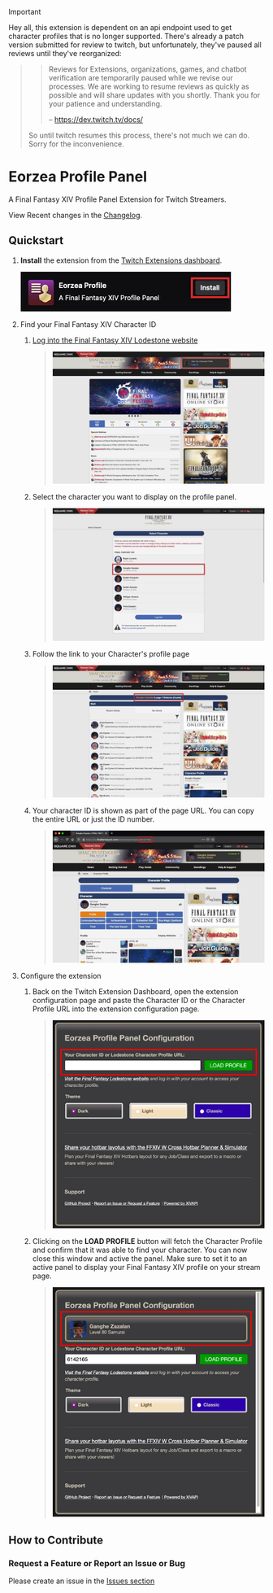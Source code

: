 > [!IMPORTANT]
Hey all, this extension is dependent on an api endpoint used to get character profiles that is no longer supported. There's already a patch version submitted for review to twitch, but unfortunately, they've paused all reviews until they've reorganized:
> 
> > Reviews for Extensions, organizations, games, and chatbot verification are temporarily paused while we revise our processes. We are working to resume reviews as quickly as possible and will share updates with you shortly. Thank you for your patience and understanding. 
> >
> > – https://dev.twitch.tv/docs/
>
> So until twitch resumes this process, there's not much we can do. Sorry for the inconvenience.

# Eorzea Profile Panel

A Final Fantasy XIV Profile Panel Extension for Twitch Streamers.

View Recent changes in the [Changelog](/CHANGELOG.md).

## Quickstart

1. **Install** the extension from the [Twitch Extensions dashboard](https://dashboard.twitch.tv/extensions/bsdr8tkgubqusuao9ixx6wjyhxy8je-1.0.0).

   ![00](./public/images/onboarding-00.jpg)

2. Find your Final Fantasy XIV Character ID

   1. [Log into the Final Fantasy XIV Lodestone website](https://na.finalfantasyxiv.com/lodestone/)

      > ![01](./public/images/onboarding-01.jpg)

   2. Select the character you want to display on the profile panel.

      > ![01](./public/images/onboarding-03.jpg)

   3. Follow the link to your Character's profile page

      > ![01](./public/images/onboarding-04.jpg)

   4. Your character ID is shown as part of the page URL. You can copy the entire URL or just the ID number.

      > ![01](./public/images/onboarding-06.jpg)

3. Configure the extension

   1. Back on the Twitch Extension Dashboard, open the extension configuration page and paste the Character ID or the Character Profile URL into the extension configuration page.

      > ![01](./public/images/onboarding-07.jpg)

   2. Clicking on the **LOAD PROFILE** button will fetch the Character Profile and confirm that it was able to find your character. You can now close this window and active the panel. Make sure to set it to an active panel to display your Final Fantasy XIV profile on your stream page.

      > ![01](./public/images/onboarding-08.jpg)

## How to Contribute

### Request a Feature or Report an Issue or Bug

Please create an issue in the [Issues section](https://github.com/bdejesus/twitch-xiv-profile/issues)
